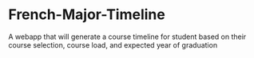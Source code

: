 # French-Major-Timeline
A webapp that will generate a course timeline for student based on their course selection, course load, and expected year of graduation
